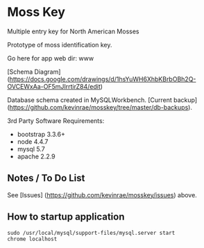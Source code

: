 # Moss Key
Multiple entry key for North American Mosses

Prototype of moss identification key.

Go here for app web dir:  www

[Schema Diagram] (https://docs.google.com/drawings/d/1hsYuWH6XhbKBrbOBh2Q-OVCEWxAa-OF5mJIrrtirZ84/edit)

Database schema created in MySQLWorkbench.  [Current backup] (https://github.com/kevinrae/mosskey/tree/master/db-backups).

3rd Party Software Requirements:
 * bootstrap 3.3.6+
 * node 4.4.7
 * mysql 5.7
 * apache 2.2.9
 
## Notes / To Do List
See [Issues] (https://github.com/kevinrae/mosskey/issues) above.


## How to startup application
```
sudo /usr/local/mysql/support-files/mysql.server start
chrome localhost
```
